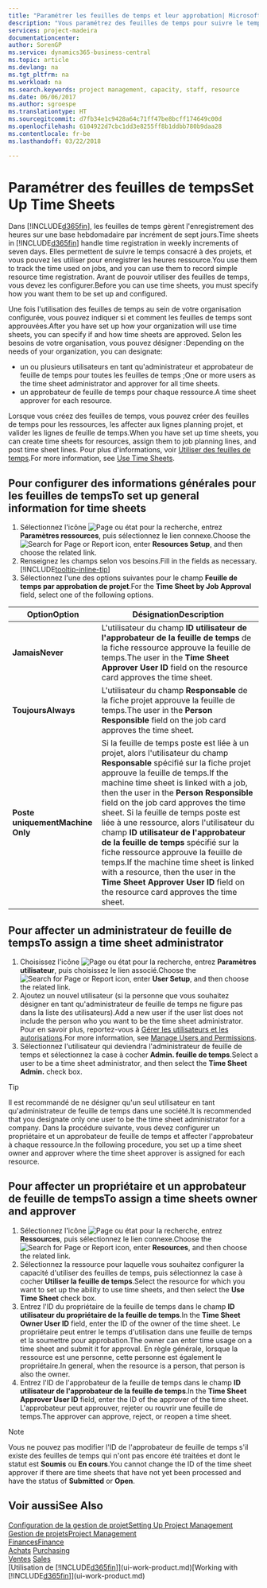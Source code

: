 ```yaml
---
title: "Paramétrer les feuilles de temps et leur approbation| Microsoft Docs"
description: "Vous paramétrez des feuilles de temps pour suivre le temps consacré aux projets et l'utilisation des ressources, vous aider à gérer des projets, à recruter du personnel, et à anticiper vos capacités"
services: project-madeira
documentationcenter: 
author: SorenGP
ms.service: dynamics365-business-central
ms.topic: article
ms.devlang: na
ms.tgt_pltfrm: na
ms.workload: na
ms.search.keywords: project management, capacity, staff, resource
ms.date: 06/06/2017
ms.author: sgroespe
ms.translationtype: HT
ms.sourcegitcommit: d7fb34e1c9428a64c71ff47be8bcff174649c00d
ms.openlocfilehash: 6104922d7cbc1dd3e8255ff8b1ddbb780b9daa28
ms.contentlocale: fr-be
ms.lasthandoff: 03/22/2018

---
```

# <a name="set-up-time-sheets"></a><span data-ttu-id="ead29-103">Paramétrer des feuilles de temps</span><span class="sxs-lookup"><span data-stu-id="ead29-103">Set Up Time Sheets</span></span>
<span data-ttu-id="ead29-104">Dans [!INCLUDE[d365fin](includes/d365fin_md.md)], les feuilles de temps gèrent l'enregistrement des heures sur une base hebdomadaire par incrément de sept jours.</span><span class="sxs-lookup"><span data-stu-id="ead29-104">Time sheets in [!INCLUDE[d365fin](includes/d365fin_md.md)] handle time registration in weekly increments of seven days.</span></span> <span data-ttu-id="ead29-105">Elles permettent de suivre le temps consacré à des projets, et vous pouvez les utiliser pour enregistrer les heures ressource.</span><span class="sxs-lookup"><span data-stu-id="ead29-105">You use them to track the time used on jobs, and you can use them to record simple resource time registration.</span></span> <span data-ttu-id="ead29-106">Avant de pouvoir utiliser des feuilles de temps, vous devez les configurer.</span><span class="sxs-lookup"><span data-stu-id="ead29-106">Before you can use time sheets, you must specify how you want them to be set up and configured.</span></span>

<span data-ttu-id="ead29-107">Une fois l'utilisation des feuilles de temps au sein de votre organisation configurée, vous pouvez indiquer si et comment les feuilles de temps sont approuvées.</span><span class="sxs-lookup"><span data-stu-id="ead29-107">After you have set up how your organization will use time sheets, you can specify if and how time sheets are approved.</span></span> <span data-ttu-id="ead29-108">Selon les besoins de votre organisation, vous pouvez désigner :</span><span class="sxs-lookup"><span data-stu-id="ead29-108">Depending on the needs of your organization, you can designate:</span></span>

* <span data-ttu-id="ead29-109">un ou plusieurs utilisateurs en tant qu'administrateur et approbateur de feuille de temps pour toutes les feuilles de temps ;</span><span class="sxs-lookup"><span data-stu-id="ead29-109">One or more users as the time sheet administrator and approver for all time sheets.</span></span>
* <span data-ttu-id="ead29-110">un approbateur de feuille de temps pour chaque ressource.</span><span class="sxs-lookup"><span data-stu-id="ead29-110">A time sheet approver for each resource.</span></span>

<span data-ttu-id="ead29-111">Lorsque vous créez des feuilles de temps, vous pouvez créer des feuilles de temps pour les ressources, les affecter aux lignes planning projet, et valider les lignes de feuille de temps.</span><span class="sxs-lookup"><span data-stu-id="ead29-111">When you have set up time sheets, you can create time sheets for resources, assign them to job planning lines, and post time sheet lines.</span></span> <span data-ttu-id="ead29-112">Pour plus d'informations, voir [Utiliser des feuilles de temps](projects-how-use-time-sheets.md).</span><span class="sxs-lookup"><span data-stu-id="ead29-112">For more information, see [Use Time Sheets](projects-how-use-time-sheets.md).</span></span>

## <a name="to-set-up-general-information-for-time-sheets"></a><span data-ttu-id="ead29-113">Pour configurer des informations générales pour les feuilles de temps</span><span class="sxs-lookup"><span data-stu-id="ead29-113">To set up general information for time sheets</span></span>
1. <span data-ttu-id="ead29-114">Sélectionnez l'icône ![Page ou état pour la recherche](media/ui-search/search_small.png "Page ou état pour la recherche"), entrez **Paramètres ressources**, puis sélectionnez le lien connexe.</span><span class="sxs-lookup"><span data-stu-id="ead29-114">Choose the ![Search for Page or Report](media/ui-search/search_small.png "Search for Page or Report icon") icon, enter **Resources Setup**, and then choose the related link.</span></span>  
2. <span data-ttu-id="ead29-115">Renseignez les champs selon vos besoins.</span><span class="sxs-lookup"><span data-stu-id="ead29-115">Fill in the fields as necessary.</span></span> [!INCLUDE[tooltip-inline-tip](includes/tooltip-inline-tip_md.md)]
3. <span data-ttu-id="ead29-116">Sélectionnez l'une des options suivantes pour le champ **Feuille de temps par approbation de projet**.</span><span class="sxs-lookup"><span data-stu-id="ead29-116">For the **Time Sheet by Job Approval** field, select one of the following options.</span></span>

| <span data-ttu-id="ead29-117">Option</span><span class="sxs-lookup"><span data-stu-id="ead29-117">Option</span></span> | <span data-ttu-id="ead29-118">Désignation</span><span class="sxs-lookup"><span data-stu-id="ead29-118">Description</span></span> |
| --- | --- |
| <span data-ttu-id="ead29-119">**Jamais**</span><span class="sxs-lookup"><span data-stu-id="ead29-119">**Never**</span></span> |<span data-ttu-id="ead29-120">L'utilisateur du champ **ID utilisateur de l'approbateur de la feuille de temps** de la fiche ressource approuve la feuille de temps.</span><span class="sxs-lookup"><span data-stu-id="ead29-120">The user in the **Time Sheet Approver User ID** field on the resource card approves the time sheet.</span></span> |
| <span data-ttu-id="ead29-121">**Toujours**</span><span class="sxs-lookup"><span data-stu-id="ead29-121">**Always**</span></span> |<span data-ttu-id="ead29-122">L'utilisateur du champ **Responsable** de la fiche projet approuve la feuille de temps.</span><span class="sxs-lookup"><span data-stu-id="ead29-122">The user in the **Person Responsible** field on the job card approves the time sheet.</span></span> |
| <span data-ttu-id="ead29-123">**Poste uniquement**</span><span class="sxs-lookup"><span data-stu-id="ead29-123">**Machine Only**</span></span> |<span data-ttu-id="ead29-124">Si la feuille de temps poste est liée à un projet, alors l'utilisateur du champ **Responsable** spécifié sur la fiche projet approuve la feuille de temps.</span><span class="sxs-lookup"><span data-stu-id="ead29-124">If the machine time sheet is linked with a job, then the user in the **Person Responsible** field on the job card approves the time sheet.</span></span> <span data-ttu-id="ead29-125">Si la feuille de temps poste est liée à une ressource, alors l'utilisateur du champ **ID utilisateur de l'approbateur de la feuille de temps** spécifié sur la fiche ressource approuve la feuille de temps.</span><span class="sxs-lookup"><span data-stu-id="ead29-125">If the machine time sheet is linked with a resource, then the user in the **Time Sheet Approver User ID** field on the resource card approves the time sheet.</span></span> |

## <a name="to-assign-a-time-sheet-administrator"></a><span data-ttu-id="ead29-126">Pour affecter un administrateur de feuille de temps</span><span class="sxs-lookup"><span data-stu-id="ead29-126">To assign a time sheet administrator</span></span>
1. <span data-ttu-id="ead29-127">Choisissez l'icône ![Page ou état pour la recherche](media/ui-search/search_small.png "Page ou état pour la recherche"), entrez **Paramètres utilisateur**, puis choisissez le lien associé.</span><span class="sxs-lookup"><span data-stu-id="ead29-127">Choose the ![Search for Page or Report](media/ui-search/search_small.png "Search for Page or Report icon") icon, enter **User Setup**, and then choose the related link.</span></span>  
2. <span data-ttu-id="ead29-128">Ajoutez un nouvel utilisateur (si la personne que vous souhaitez désigner en tant qu'administrateur de feuille de temps ne figure pas dans la liste des utilisateurs).</span><span class="sxs-lookup"><span data-stu-id="ead29-128">Add a new user if the user list does not include the person who you want to be the time sheet administrator.</span></span> <span data-ttu-id="ead29-129">Pour en savoir plus, reportez-vous à [Gérer les utilisateurs et les autorisations](ui-how-users-permissions.md).</span><span class="sxs-lookup"><span data-stu-id="ead29-129">For more information, see [Manage Users and Permissions](ui-how-users-permissions.md).</span></span>
3. <span data-ttu-id="ead29-130">Sélectionnez l'utilisateur qui deviendra l'administrateur de feuille de temps et sélectionnez la case à cocher **Admin. feuille de temps**.</span><span class="sxs-lookup"><span data-stu-id="ead29-130">Select a user to be a time sheet administrator, and then select the **Time Sheet Admin.** check box.</span></span>  

> [!TIP]  
>   <span data-ttu-id="ead29-131">Il est recommandé de ne désigner qu'un seul utilisateur en tant qu'administrateur de feuille de temps dans une société.</span><span class="sxs-lookup"><span data-stu-id="ead29-131">It is recommended that you designate only one user to be the time sheet administrator for a company.</span></span> <span data-ttu-id="ead29-132">Dans la procédure suivante, vous devez configurer un propriétaire et un approbateur de feuille de temps et affecter l'approbateur à chaque ressource.</span><span class="sxs-lookup"><span data-stu-id="ead29-132">In the following procedure, you set up a time sheet owner and approver where the time sheet approver is assigned for each resource.</span></span>  

## <a name="to-assign-a-time-sheets-owner-and-approver"></a><span data-ttu-id="ead29-133">Pour affecter un propriétaire et un approbateur de feuille de temps</span><span class="sxs-lookup"><span data-stu-id="ead29-133">To assign a time sheets owner and approver</span></span>
1. <span data-ttu-id="ead29-134">Sélectionnez l'icône ![Page ou état pour la recherche](media/ui-search/search_small.png "Page ou état pour la recherche"), entrez **Ressources**, puis sélectionnez le lien connexe.</span><span class="sxs-lookup"><span data-stu-id="ead29-134">Choose the ![Search for Page or Report](media/ui-search/search_small.png "Search for Page or Report icon") icon, enter **Resources**, and then choose the related link.</span></span>
2. <span data-ttu-id="ead29-135">Sélectionnez la ressource pour laquelle vous souhaitez configurer la capacité d'utiliser des feuilles de temps, puis sélectionnez la case à cocher **Utiliser la feuille de temps**.</span><span class="sxs-lookup"><span data-stu-id="ead29-135">Select the resource for which you want to set up the ability to use time sheets, and then select the **Use Time Sheet** check box.</span></span>  
3. <span data-ttu-id="ead29-136">Entrez l'ID du propriétaire de la feuille de temps dans le champ **ID utilisateur du propriétaire de la feuille de temps**.</span><span class="sxs-lookup"><span data-stu-id="ead29-136">In the **Time Sheet Owner User ID** field, enter the ID of the owner of the time sheet.</span></span> <span data-ttu-id="ead29-137">Le propriétaire peut entrer le temps d'utilisation dans une feuille de temps et la soumettre pour approbation.</span><span class="sxs-lookup"><span data-stu-id="ead29-137">The owner can enter time usage on a time sheet and submit it for approval.</span></span> <span data-ttu-id="ead29-138">En règle générale, lorsque la ressource est une personne, cette personne est également le propriétaire.</span><span class="sxs-lookup"><span data-stu-id="ead29-138">In general, when the resource is a person, that person is also the owner.</span></span>  
4. <span data-ttu-id="ead29-139">Entrez l'ID de l'approbateur de la feuille de temps dans le champ **ID utilisateur de l'approbateur de la feuille de temps**.</span><span class="sxs-lookup"><span data-stu-id="ead29-139">In the **Time Sheet Approver User ID** field, enter the ID of the approver of the time sheet.</span></span> <span data-ttu-id="ead29-140">L'approbateur peut approuver, rejeter ou rouvrir une feuille de temps.</span><span class="sxs-lookup"><span data-stu-id="ead29-140">The approver can approve, reject, or reopen a time sheet.</span></span>  

> [!NOTE]  
>   <span data-ttu-id="ead29-141">Vous ne pouvez pas modifier l'ID de l'approbateur de feuille de temps s'il existe des feuilles de temps qui n'ont pas encore été traitées et dont le statut est **Soumis** ou **En cours**.</span><span class="sxs-lookup"><span data-stu-id="ead29-141">You cannot change the ID of the time sheet approver if there are time sheets that have not yet been processed and have the status of **Submitted** or **Open**.</span></span>

## <a name="see-also"></a><span data-ttu-id="ead29-142">Voir aussi</span><span class="sxs-lookup"><span data-stu-id="ead29-142">See Also</span></span>
[<span data-ttu-id="ead29-143">Configuration de la gestion de projet</span><span class="sxs-lookup"><span data-stu-id="ead29-143">Setting Up Project Management</span></span>](projects-setup-projects.md)  
[<span data-ttu-id="ead29-144">Gestion de projets</span><span class="sxs-lookup"><span data-stu-id="ead29-144">Project Management</span></span>](projects-manage-projects.md)  
[<span data-ttu-id="ead29-145">Finances</span><span class="sxs-lookup"><span data-stu-id="ead29-145">Finance</span></span>](finance.md)  
<span data-ttu-id="ead29-146">[Achats](purchasing-manage-purchasing.md)       </span><span class="sxs-lookup"><span data-stu-id="ead29-146">[Purchasing](purchasing-manage-purchasing.md)       </span></span>  
<span data-ttu-id="ead29-147">[Ventes](sales-manage-sales.md)    </span><span class="sxs-lookup"><span data-stu-id="ead29-147">[Sales](sales-manage-sales.md)    </span></span>  
<span data-ttu-id="ead29-148">[Utilisation de [!INCLUDE[d365fin](includes/d365fin_md.md)]](ui-work-product.md)</span><span class="sxs-lookup"><span data-stu-id="ead29-148">[Working with [!INCLUDE[d365fin](includes/d365fin_md.md)]](ui-work-product.md)</span></span>  

